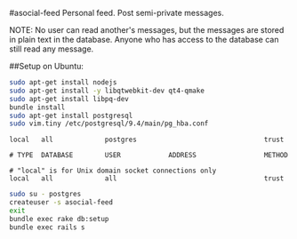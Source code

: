 #asocial-feed
Personal feed.  Post semi-private messages.

NOTE: No user can read another's messages, but the messages are stored in plain
text in the database.  Anyone who has access to the database can still read any
message.

##Setup on Ubuntu:

```bash
sudo apt-get install nodejs
sudo apt-get install -y libqtwebkit-dev qt4-qmake
sudo apt-get install libpq-dev
bundle install
sudo apt-get install postgresql
sudo vim.tiny /etc/postgresql/9.4/main/pg_hba.conf
```

```
local   all             postgres                                trust

# TYPE  DATABASE        USER            ADDRESS                 METHOD

# "local" is for Unix domain socket connections only
local   all             all                                     trust
```

```bash
sudo su - postgres
createuser -s asocial-feed
exit
bundle exec rake db:setup
bundle exec rails s
```
